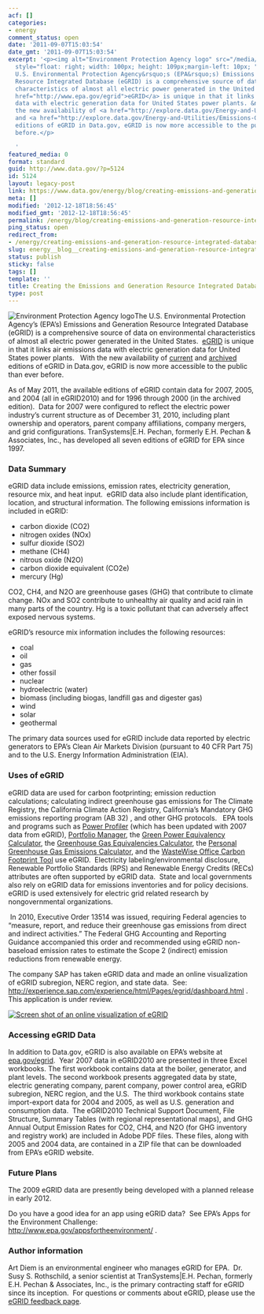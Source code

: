 ```yaml
---
acf: []
categories:
- energy
comment_status: open
date: '2011-09-07T15:03:54'
date_gmt: '2011-09-07T15:03:54'
excerpt: '<p><img alt="Environment Protection Agency logo" src="/media/2013/10/200px-environmental_protection_agency_logo.svg_.png"
  style="float: right; width: 100px; height: 109px;margin-left: 10px; " title="" />The
  U.S. Environmental Protection Agency&rsquo;s (EPA&rsquo;s) Emissions and Generation
  Resource Integrated Database (eGRID) is a comprehensive source of data on environmental
  characteristics of almost all electric power generated in the United States. &nbsp;<a
  href="http://www.epa.gov/egrid">eGRID</a> is unique in that it links air emissions
  data with electric generation data for United States power plants. &nbsp;&nbsp;With
  the new availability of <a href="http://explore.data.gov/Energy-and-Utilities/Emissions-Generation-Resource-Integrated-Database-/yxt4-abei">current</a>
  and <a href="http://explore.data.gov/Energy-and-Utilities/Emissions-Generation-Resource-Integrated-Database-/kbjg-p4ws">archived</a>
  editions of eGRID in Data.gov, eGRID is now more accessible to the public than ever
  before.</p>

  '
featured_media: 0
format: standard
guid: http://www.data.gov/?p=5124
id: 5124
layout: legacy-post
link: https://www.data.gov/energy/blog/creating-emissions-and-generation-resource-integrated-database-egrid
meta: []
modified: '2012-12-18T18:56:45'
modified_gmt: '2012-12-18T18:56:45'
permalink: /energy/blog/creating-emissions-and-generation-resource-integrated-database-egrid/
ping_status: open
redirect_from:
- /energy/creating-emissions-and-generation-resource-integrated-database-egrid/
slug: energy__blog__creating-emissions-and-generation-resource-integrated-database-egrid
status: publish
sticky: false
tags: []
template: ''
title: Creating the Emissions and Generation Resource Integrated Database (eGRID)
type: post
---
```

![Environment Protection Agency logo](https://s3.amazonaws.com/bsp-ocsit-prod-east-appdata/datagov/wordpress/2013/10/200px-environmental_protection_agency_logo.svg_.png)The U.S. Environmental Protection Agency’s (EPA’s) Emissions and Generation Resource Integrated Database (eGRID) is a comprehensive source of data on environmental characteristics of almost all electric power generated in the United States.  [eGRID](http://www.epa.gov/egrid) is unique in that it links air emissions data with electric generation data for United States power plants.   With the new availability of [current](http://explore.data.gov/Energy-and-Utilities/Emissions-Generation-Resource-Integrated-Database-/yxt4-abei) and [archived](http://explore.data.gov/Energy-and-Utilities/Emissions-Generation-Resource-Integrated-Database-/kbjg-p4ws) editions of eGRID in Data.gov, eGRID is now more accessible to the public than ever before.



As of May 2011, the available editions of eGRID contain data for 2007, 2005, and 2004 (all in eGRID2010) and for 1996 through 2000 (in the archived edition).  Data for 2007 were configured to reflect the electric power industry’s current structure as of December 31, 2010, including plant ownership and operators, parent company affiliations, company mergers, and grid configurations. TranSystems|E.H. Pechan, formerly E.H. Pechan & Associates, Inc., has developed all seven editions of eGRID for EPA since 1997.


### Data Summary


eGRID data include emissions, emission rates, electricity generation, resource mix, and heat input.  eGRID data also include plant identification, location, and structural information. The following emissions information is included in eGRID:


* carbon dioxide (CO2)
* nitrogen oxides (NOx)
* sulfur dioxide (SO2)
* methane (CH4)
* nitrous oxide (N2O)
* carbon dioxide equivalent (CO2e)
* mercury (Hg)


CO2, CH4, and N2O are greenhouse gases (GHG) that contribute to climate change. NOx and SO2 contribute to unhealthy air quality and acid rain in many parts of the country. Hg is a toxic pollutant that can adversely affect exposed nervous systems. 


eGRID’s resource mix information includes the following resources: 


* coal
* oil
* gas
* other fossil
* nuclear
* hydroelectric (water)
* biomass (including biogas, landfill gas and digester gas)
* wind
* solar
* geothermal


The primary data sources used for eGRID include data reported by electric generators to EPA’s Clean Air Markets Division (pursuant to 40 CFR Part 75) and to the U.S. Energy Information Administration (EIA).


### Uses of eGRID


eGRID data are used for carbon footprinting; emission reduction calculations; calculating indirect greenhouse gas emissions for The Climate Registry, the California Climate Action Registry, California’s Mandatory GHG emissions reporting program (AB 32) , and other GHG protocols.   EPA tools and programs such as [Power Profiler](http://www.epa.gov/powerprofiler) (which has been updated with 2007 data from eGRID), [Portfolio Manager](http://www.energystar.gov/index.cfm?c=evaluate_performance.bus_portfoliomanager), the [Green Power Equivalency Calculator](http://www.epa.gov/greenpower/pubs/calculator.htm), the [Greenhouse Gas Equivalencies Calculator](http://www.epa.gov/cleanenergy/energy-resources/calculator.html), the [Personal Greenhouse Gas Emissions Calculator](http://www.epa.gov/climatechange/emissions/ind_calculator.html), and the [WasteWise Office Carbon Footprint Tool](http://www.epa.gov/osw/partnerships/wastewise/carboncalc.htm) use eGRID.  Electricity labeling/environmental disclosure, Renewable Portfolio Standards (RPS) and Renewable Energy Credits (RECs) attributes are often supported by eGRID data.  State and local governments also rely on eGRID data for emissions inventories and for policy decisions.  eGRID is used extensively for electric grid related research by nongovernmental organizations.


 In 2010, Executive Order 13514 was issued, requiring Federal agencies to “measure, report, and reduce their greenhouse gas emissions from direct and indirect activities.” The Federal GHG Accounting and Reporting Guidance accompanied this order and recommended using eGRID non-baseload emission rates to estimate the Scope 2 (indirect) emission reductions from renewable energy.


The company SAP has taken eGRID data and made an online visualization of eGRID subregion, NERC region, and state data.  See:  <http://experience.sap.com/experience/html/Pages/egrid/dashboard.html> .  This application is under review.


[![Screen shot of an online visualization of eGRID](https://s3.amazonaws.com/bsp-ocsit-prod-east-appdata/datagov/wordpress/2013/10/energy_20110901_1_0.jpg)](http://experience.sap.com/experience/html/Pages/egrid/dashboard.html)


### **Accessing eGRID Data**


In addition to Data.gov, eGRID is also available on EPA’s website at [epa.gov/egrid](http://www.epa.gov/egrid).  Year 2007 data in eGRID2010 are presented in three Excel workbooks. The first workbook contains data at the boiler, generator, and plant levels. The second workbook presents aggregated data by state, electric generating company, parent company, power control area, eGRID subregion, NERC region, and the U.S.  The third workbook contains state import-export data for 2004 and 2005, as well as U.S. generation and consumption data.  The eGRID2010 Technical Support Document, File Structure, Summary Tables (with regional representational maps), and GHG Annual Output Emission Rates for CO2, CH4, and N2O (for GHG inventory and registry work) are included in Adobe PDF files. These files, along with 2005 and 2004 data, are contained in a ZIP file that can be downloaded from EPA’s eGRID website. 


### **Future Plans**


The 2009 eGRID data are presently being developed with a planned release in early 2012.


Do you have a good idea for an app using eGRID data?  See EPA’s Apps for the Environment Challenge:  
 <http://www.epa.gov/appsfortheenvironment/> .


### **Author information**


Art Diem is an environmental engineer who manages eGRID for EPA.  Dr. Susy S. Rothschild, a senior scientist at TranSystems|E.H. Pechan, formerly E.H. Pechan & Associates, Inc., is the primary contracting staff for eGRID since its inception.  For questions or comments about eGRID, please use the [eGRID feedback page](http://www.epa.gov/cleanenergy/energy-resources/egrid/feedback.html).


